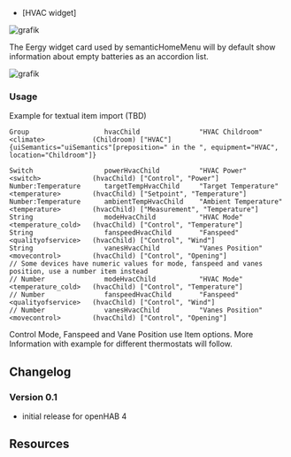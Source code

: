 * [HVAC widget]
  
![grafik](https://github.com/hmerk/semanticHomeMenu/blob/main/screenshots/LowBattery.jpg)

The Eergy widget card used by semanticHomeMenu will by default show information about empty batteries as an accordion list.

![grafik](https://github.com/hmerk/semanticHomeMenu/blob/main/screenshots/LowBatteryExpanded.jpg)

### Usage
Example for textual item import (TBD)
```csv
Group                   hvacChild               "HVAC Childroom"       <climate>            (Childroom) ["HVAC"]    {uiSemantics="uiSemantics"[preposition=" in the ", equipment="HVAC", location="Childroom"]}

Switch                  powerHvacChild          "HVAC Power"           <switch>             (hvacChild) ["Control", "Power"]
Number:Temperature      targetTempHvacChild     "Target Temperature"   <temperature>        (hvacChild) ["Setpoint", "Temperature"]
Number:Temperature      ambientTempHvacChild    "Ambient Temperature"  <temperature>        (hvacChild) ["Measurement", "Temperature"]
String                  modeHvacChild           "HVAC Mode"            <temperature_cold>   (hvacChild) ["Control", "Temperature"]
String                  fanspeedHvacChild       "Fanspeed"             <qualityofservice>   (hvacChild) ["Control", "Wind"]
String                  vanesHvacChild          "Vanes Position"       <movecontrol>        (hvacChild) ["Control", "Opening"]
// Some devices have numeric values for mode, fanspeed and vanes position, use a number item instead
// Number               modeHvacChild           "HVAC Mode"            <temperature_cold>   (hvacChild) ["Control", "Temperature"]
// Number               fanspeedHvacChild       "Fanspeed"             <qualityofservice>   (hvacChild) ["Control", "Wind"]
// Number               vanesHvacChild          "Vanes Position"       <movecontrol>        (hvacChild) ["Control", "Opening"]

```

Control Mode, Fanspeed and Vane Position use Item options. More Information with example for different thermostats will follow.

## Changelog
### Version 0.1
- initial release for openHAB 4

## Resources
